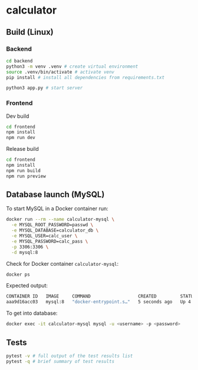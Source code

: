 # calculator

## Build (Linux)

### Backend

```bash
cd backend
python3 -m venv .venv # create virtual environment
source .venv/bin/activate # activate venv
pip install # install all dependencies from requirements.txt

python3 app.py # start server
```

### Frontend

Dev build

```bash
cd frontend
npm install
npm run dev
```

Release build

```bash
cd frontend
npm install
npm run build
npm run preview
```

## Database launch (MySQL)

To start MySQL in a Docker container run:
```bash
docker run --rm --name calculator-mysql \
  -e MYSQL_ROOT_PASSWORD=passwd \
  -e MYSQL_DATABASE=calculator_db \
  -e MYSQL_USER=calc_user \
  -e MYSQL_PASSWORD=calc_pass \
  -p 3306:3306 \
  -d mysql:8
```

Check for Docker container `calculator-mysql`: 
```bash
docker ps
```
Expected output:
```bash
CONTAINER ID   IMAGE     COMMAND                  CREATED         STATUS         PORTS                                                    NAMES
aaa9d16acc03   mysql:8   "docker-entrypoint.s…"   5 seconds ago   Up 4 seconds   0.0.0.0:3306->3306/tcp, [::]:3306->3306/tcp, 33060/tcp   calculator-mysql
```

To get into database:
```bash
docker exec -it calculator-mysql mysql -u <username> -p <password>
```
## Tests


```bash
pytest -v # full output of the test results list
pytest -q # brief summary of test results
```
